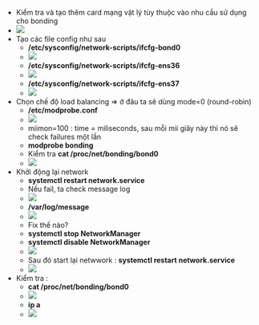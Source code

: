 - Kiểm tra và tạo thêm card mạng vật lý tùy thuộc vào nhu cầu sử dụng cho bonding
- <img src="https://i.imgur.com/EF8zbkj.png">
- Tạo các file config như sau 
  + **/etc/sysconfig/network-scripts/ifcfg-bond0**
  + <img src="https://i.imgur.com/ngFBXE1.png">
  + **/etc/sysconfig/network-scripts/ifcfg-ens36**
  + <img src="https://i.imgur.com/X7jYKqr.png">
  + **/etc/sysconfig/network-scripts/ifcfg-ens37**
  + <img src="https://i.imgur.com/wznLm3j.png">
- Chọn chế độ load balancing => ở đâu ta sẽ dùng mode=0 (round-robin)
  + **/etc/modprobe.conf**
  + <img src="https://i.imgur.com/0e42FaX.png">
  + miimon=100 : time = miliseconds, sau mỗi mii giây này thì nó sẽ check failures một lần
  + **modprobe bonding**
  + Kiểm tra **cat /proc/net/bonding/bond0**
  + <img src="https://i.imgur.com/4aGaTen.png">
- Khởi động lại network
  + **systemctl restart network.service**
  + Nếu fail, ta check message log
  + <img src="https://i.imgur.com/MjKzQvn.png">
  + **/var/log/message**
  + <img src="https://i.imgur.com/qcre3gi.png">
  + Fix thế nào?
  + **systemctl stop NetworkManager**
  + **systemctl disable NetworkManager**
  + <img src="https://i.imgur.com/N2Myj0P.png">
  + Sau đó start lại netwwork : **systemctl restart network.service**
  + <img src="https://i.imgur.com/HHAXb2m.png">
- Kiểm tra : 
  + **cat /proc/net/bonding/bond0**
  + <img src="https://i.imgur.com/oedaAfb.png">
  + **ip a**
  + <img src="https://i.imgur.com/UOxEVhz.png">
